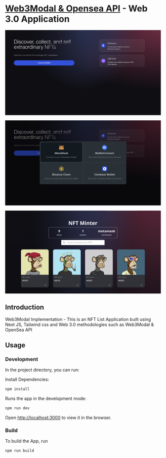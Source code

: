 # [Web3Modal & Opensea API](https://open-sea-blockchain.vercel.app/) - Web 3.0 Application

![Image1](https://github.com/kalibani/NFT-minter/blob/main/assets/images/Image1.png)

![Image2](https://github.com/kalibani/NFT-minter/blob/main/assets/images/Image2.png)

![Image3](https://github.com/kalibani/NFT-minter/blob/main/assets/images/Image3.png)

## Introduction

Web3Modal Implementation - This is an NFT List Application built using Next JS, Tailwind css and Web 3.0 methodologies such as Web3Modal & OpenSea API

## Usage

### Development

In the project directory, you can run:

Install Dependencies:

```bash
npm install
```

Runs the app in the development mode:

```bash
npm run dev
```

Open [http://localhost:3000](http://localhost:3000) to view it in the browser.

### Build

To build the App, run

```bash
npm run build
```
